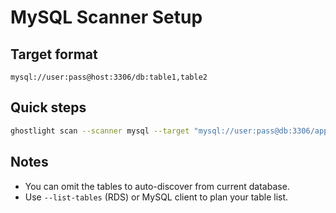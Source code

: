 MySQL Scanner Setup
===================

Target format
-------------
`mysql://user:pass@host:3306/db:table1,table2`

Quick steps
-----------
```bash
ghostlight scan --scanner mysql --target "mysql://user:pass@db:3306/app:users,orders"
```

Notes
-----
- You can omit the tables to auto-discover from current database.
- Use `--list-tables` (RDS) or MySQL client to plan your table list.


